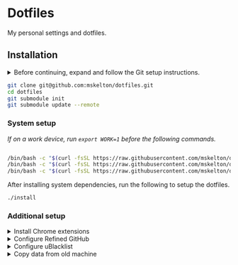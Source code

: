 # Dotfiles

My personal settings and dotfiles.

## Installation

<details>
  <summary>
    Before continuing, expand and follow the Git setup instructions.
  </summary>

```bash
xcode-select --install

user=$(whoami)
read '?What is your email?: ' email
ssh-keygen -t ed25519 -C $email

mkdir $HOME/.ssh
cat <<EOF >$HOME/.ssh/config
Host *.github.com
  AddKeysToAgent yes
  IdentityFile ~/.ssh/id_ed25519
EOF

cat <<EOF >$HOME/.gitconfig
[user]
	name = Mark Skelton
	email = $email
  signingKey = /Users/$user/.ssh/id_ed25519.pub
[core]
	excludesfile = /Users/$user/.gitignore-global
[commit]
  gpgsign = true
[gpg]
	format = ssh
[include]
	path = /Users/$user/.gitconfig-shared
EOF

echo "Run the following command to copy the ssh key to your clipboard."
echo ""
echo "cat ~/.ssh/id_ed25519.pub | pbcopy"
echo ""
```

</details>

```bash
git clone git@github.com:mskelton/dotfiles.git
cd dotfiles
git submodule init
git submodule update --remote
```

### System setup

_If on a work device, run `export WORK=1` before the following commands._

```bash

/bin/bash -c "$(curl -fsSL https://raw.githubusercontent.com/mskelton/dotfiles/HEAD/scripts/brew.sh)"
/bin/bash -c "$(curl -fsSL https://raw.githubusercontent.com/mskelton/dotfiles/HEAD/scripts/macos.sh)"
/bin/bash -c "$(curl -fsSL https://raw.githubusercontent.com/mskelton/dotfiles/HEAD/scripts/tools.sh)"
```

After installing system dependencies, run the following to setup the dotfiles.

```bash
./install
```

### Additional setup

<details>
  <summary>
    Install Chrome extensions
  </summary>

- [1Password](https://chrome.google.com/webstore/detail/1password-%E2%80%93-password-mana/aeblfdkhhhdcdjpifhhbdiojplfjncoa)
- [Bookmark Sync](https://chrome.google.com/webstore/detail/bookmark-sync/eandejdimaomjfhmobeofcgljmmbgkde)
- [Dark Reader](https://chrome.google.com/webstore/detail/dark-reader/eimadpbcbfnmbkopoojfekhnkhdbieeh)
- [Material Icons for GitHub](https://chrome.google.com/webstore/detail/material-icons-for-github/bggfcpfjbdkhfhfmkjpbhnkhnpjjeomc)
- [Picture-in-Picture Extension](https://chrome.google.com/webstore/detail/picture-in-picture-extens/hkgfoiooedgoejojocmhlaklaeopbecg)
- [RSS Feed Reader](https://chrome.google.com/webstore/detail/rss-feed-reader/pnjaodmkngahhkoihejjehlcdlnohgmp)
- [React Developer Tools](https://chrome.google.com/webstore/detail/react-developer-tools/fmkadmapgofadopljbjfkapdkoienihi)
- [Refined GitHub](https://chrome.google.com/webstore/detail/refined-github/hlepfoohegkhhmjieoechaddaejaokhf)
- [Stylus](https://chrome.google.com/webstore/detail/stylus/clngdbkpkpeebahjckkjfobafhncgmne)
- [Tampermonkey](https://chrome.google.com/webstore/detail/tampermonkey/dhdgffkkebhmkfjojejmpbldmpobfkfo)
- [Vimium](https://chrome.google.com/webstore/detail/vimium/dbepggeogbaibhgnhhndojpepiihcmeb)
- [uBlacklist](https://chrome.google.com/webstore/detail/ublacklist/pncfbmialoiaghdehhbnbhkkgmjanfhe)

</details>

<details>
  <summary>
    Configure Refined GitHub
  </summary>

Refined GitHub has terrible defaults IMO, so this simple script that enables
just the features that I use.

```javascript
;[...document.querySelectorAll('input.feature-checkbox:checked')]
  .forEach(node => node.click())

const enabled = [
  'batch-mark-files-as-viewed',
  'bypass-checks',
  'clean-conversation-filters',
  'clean-conversation-headers',
  'clean-repo-tabs',
  'command-palette-navigation-shortcuts',
  'comment-fields-keyboard-shortcuts',
  'conflict-marker',
  'cross-deleted-pr-branches',
  'dim-bots',
  'download-folder-button',
  'easy-toggle-commit-messages',
  'easy-toggle-files',
  'embed-gist-inline',
  'esc-to-cancel',
  'expand-all-hidden-comments',
  'fit-textareas',
  'github-actions-indicators',
  'hidden-review-comments-indicator',
  'hide-diff-signs',
  'hide-disabled-milestone-sorter',
  'hide-inactive-deployments',
  'hide-low-quality-comments',
  'jump-to-change-requested-comment',
  'jump-to-conversation-close-event',
  'linkify-code',
  'list-prs-for-branch',
  'new-repo-disable-projects-and-wikis',
  'no-duplicate-list-update-time',
  'one-click-diff-options',
  'one-click-review-submission',
  'one-key-formatting',
  'pinned-issues-update-time',
  'pr-jump-to-first-non-viewed-file',
  'prevent-link-loss',
  'preview-hidden-comments',
  'quick-comment-edit',
  'quick-mention',
  'quick-new-issue',
  'reload-failed-proxied-images',
  'resolve-conflicts',
  'restore-file',
  'set-default-repositories-type-to-sources',
  'swap-branches-on-compare',
  'tab-to-indent',
  'vertical-front-matter',
]

enabled.forEach(feature => {
  document.querySelector(`input[name="feature:${feature}"]:not(:checked)`)
    ?.click()
})
```

</details>

<details>
  <summary>
    Configure uBlacklist
  </summary>

1. Navigate to the extension options
1. Where it says "Restore settings", click **Restore**
1. Upload `config/ublacklist-settings.json`

</details>

<details>
  <summary>
    Copy data from old machine
  </summary>

- Copy Quicken data files
- Copy `~/.config/fish/custom.fish`
- Copy Taskwarrior data `~/.task`
- Copy `~/.local/share/fish/fish_history`
- Copy pictures and documents

</details>
